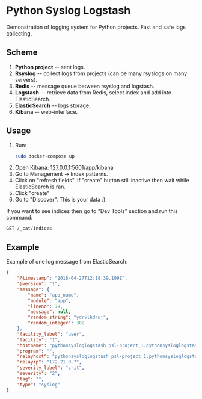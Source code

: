 
# Python Syslog Logstash

Demonstration of logging system for Python projects. Fast and safe logs collecting.

## Scheme

1. **Python project** -- sent logs.
1. **Rsyslog** -- collect logs from projects (can be many rsyslogs on many servers).
1. **Redis** -- message queue between rsyslog and logstash.
1. **Logstash** -- retrieve data from Redis, select index and add into ElasticSearch.
1. **ElasticSearch** -- logs storage.
1. **Kibana** -- web-interface.

## Usage

1. Run:
    ```bash
    sudo docker-compose up
    ```
1. Open Kibana: [127.0.0.1:5601/app/kibana](http://127.0.0.1:5601/app/kibana)
1. Go to Management -> Index patterns.
1. Click on "refresh fields". If "create" button still inactive then wait while ElasticSearch is ran.
1. Click "create"
1. Go to "Discover". This is your data :)

If you want to see indices then go to "Dev Tools" section and run this command:

```http
GET /_cat/indices
```

## Example

Example of one log message from ElasticSearch:

```json
{
    "@timestamp": "2018-04-27T12:18:39.199Z",
    "@version": "1",
    "message": {
        "name": "app_name",
        "module": "app",
        "lineno": 79,
        "message": null,
        "random_string": "ydrvlhdruj",
        "random_integer": 302
    },
    "facility_label": "user",
    "facility": "1",
    "hostname": "pythonsysloglogstash_psl-project_1.pythonsysloglogstash_default",
    "program": "",
    "relayhost": "pythonsysloglogstash_psl-project_1.pythonsysloglogstash_default",
    "relayip": "172.21.0.7",
    "severity_label": "crit",
    "severity": "2",
    "tag": "",
    "type": "syslog"
}
```
